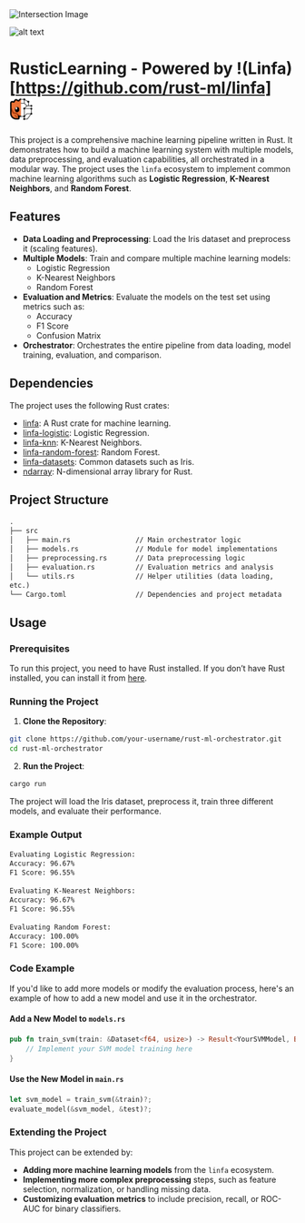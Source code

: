<img src="assets/rust.png" alt="Intersection Image"/>

![alt text](image.png)

# RusticLearning - Powered by !(Linfa)[https://github.com/rust-ml/linfa] <img src="assets/mascot.svg" alt="Linfa" width="40"/>

This project is a comprehensive machine learning pipeline written in Rust. It demonstrates how to build a machine learning system with multiple models, data preprocessing, and evaluation capabilities, all orchestrated in a modular way. The project uses the `linfa` ecosystem to implement common machine learning algorithms such as **Logistic Regression**, **K-Nearest Neighbors**, and **Random Forest**.

## Features

- **Data Loading and Preprocessing**: Load the Iris dataset and preprocess it (scaling features).
- **Multiple Models**: Train and compare multiple machine learning models:
  - Logistic Regression
  - K-Nearest Neighbors
  - Random Forest
- **Evaluation and Metrics**: Evaluate the models on the test set using metrics such as:
  - Accuracy
  - F1 Score
  - Confusion Matrix
- **Orchestrator**: Orchestrates the entire pipeline from data loading, model training, evaluation, and comparison.

## Dependencies

The project uses the following Rust crates:
- [linfa](https://crates.io/crates/linfa): A Rust crate for machine learning.
- [linfa-logistic](https://crates.io/crates/linfa-logistic): Logistic Regression.
- [linfa-knn](https://crates.io/crates/linfa-knn): K-Nearest Neighbors.
- [linfa-random-forest](https://crates.io/crates/linfa-random-forest): Random Forest.
- [linfa-datasets](https://crates.io/crates/linfa-datasets): Common datasets such as Iris.
- [ndarray](https://crates.io/crates/ndarray): N-dimensional array library for Rust.

## Project Structure

```plaintext
.
├── src
│   ├── main.rs                // Main orchestrator logic
│   ├── models.rs              // Module for model implementations
│   ├── preprocessing.rs       // Data preprocessing logic
│   ├── evaluation.rs          // Evaluation metrics and analysis
│   └── utils.rs               // Helper utilities (data loading, etc.)
└── Cargo.toml                 // Dependencies and project metadata
```


## Usage

### Prerequisites

To run this project, you need to have Rust installed. If you don’t have Rust installed, you can install it from [here](https://www.rust-lang.org/tools/install).

### Running the Project

1. **Clone the Repository**:

```bash
git clone https://github.com/your-username/rust-ml-orchestrator.git
cd rust-ml-orchestrator
```

2. **Run the Project**:

```bash
cargo run
```

The project will load the Iris dataset, preprocess it, train three different models, and evaluate their performance.

### Example Output

```plaintext
Evaluating Logistic Regression:
Accuracy: 96.67%
F1 Score: 96.55%

Evaluating K-Nearest Neighbors:
Accuracy: 96.67%
F1 Score: 96.55%

Evaluating Random Forest:
Accuracy: 100.00%
F1 Score: 100.00%
```

### Code Example

If you'd like to add more models or modify the evaluation process, here's an example of how to add a new model and use it in the orchestrator.

#### Add a New Model to `models.rs`

```rust
pub fn train_svm(train: &Dataset<f64, usize>) -> Result<YourSVMModel, Box<dyn Error>> {
    // Implement your SVM model training here
}
```

#### Use the New Model in `main.rs`

```rust
let svm_model = train_svm(&train)?;
evaluate_model(&svm_model, &test)?;
```

### Extending the Project

This project can be extended by:
- **Adding more machine learning models** from the `linfa` ecosystem.
- **Implementing more complex preprocessing** steps, such as feature selection, normalization, or handling missing data.
- **Customizing evaluation metrics** to include precision, recall, or ROC-AUC for binary classifiers.
